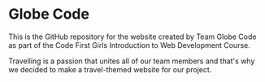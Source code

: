# Globe Code
 
This is the GitHub repository for the website created by Team Globe Code as part of the Code First Girls Introduction to Web Development Course.

Travelling is a passion that unites all of our team members and that's why we decided to make a travel-themed website for our project.
